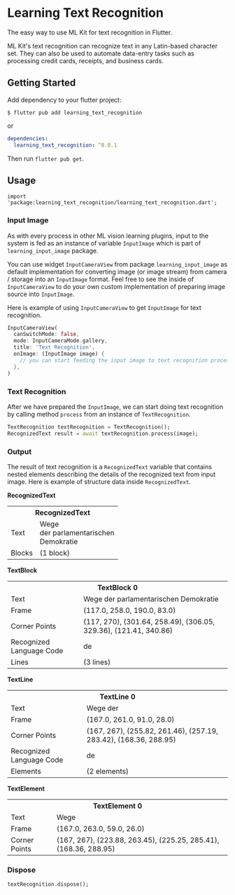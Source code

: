 # Learning Text Recognition

The easy way to use ML Kit for text recognition in Flutter.

ML Kit's text recognition can recognize text in any Latin-based character set. They can also be used to automate data-entry tasks such as processing credit cards, receipts, and business cards.

## Getting Started

Add dependency to your flutter project:

```
$ flutter pub add learning_text_recognition
```

or

```yaml
dependencies:
  learning_text_recognition: ^0.0.1
```

Then run `flutter pub get`.

## Usage

```
import 'package:learning_text_recognition/learning_text_recognition.dart';
```

### Input Image

As with every process in other ML vision learning plugins, input to the system is fed as an instance of variable `InputImage` which is part of `learning_input_image` package. 

You can use widget `InputCameraView` from package `learning_input_image` as default implementation for converting image (or image stream) from camera / storage into an `InputImage` format. Feel free to see the inside of `InputCameraView` to do your own custom implementation of preparing image source into `InputImage`.

Here is example of using `InputCameraView` to get `InputImage` for text recognition.

```dart
InputCameraView(
  canSwitchMode: false,
  mode: InputCameraMode.gallery,
  title: 'Text Recognition',
  onImage: (InputImage image) {
    // you can start feeding the input image to text recognition process
  },
)
```

### Text Recognition

After we have prepared the `InputImage`, we can start doing text recognition by calling method `process` from an instance of `TextRecognition`.

```dart
TextRecognition textRecognition = TextRecognition();
RecognizedText result = await textRecognition.process(image);
```

### Output

The result of text recognition is a `RecognizedText` variable that contains nested elements describing the details of the recognized text from input image. Here is example of structure data inside `RecognizedText`.

**RecognizedText**

<table>
  <tr>
    <th colspan="2">RecognizedText</td>
  </tr>
  <tr>
    <td>Text</td>
    <td>
      Wege<br>
      der parlamentarischen<br>
      Demokratie
    </td>
  </tr>
  <tr>
    <td>Blocks</td>
    <td>(1 block)</td>
  </tr>
</table>

**TextBlock**

<table>
  <tr>
    <th colspan="2">TextBlock 0</td>
  </tr>
  <tr>
    <td>Text</td>
    <td>Wege der parlamentarischen Demokratie</td>
  </tr>
  <tr>
    <td>Frame</td>
    <td>(117.0, 258.0, 190.0, 83.0)</td>
  </tr>
  <tr>
    <td>Corner Points</td>
    <td>(117, 270), (301.64, 258.49), (306.05, 329.36), (121.41, 340.86)</td>
  </tr>
  <tr>
    <td>Recognized Language Code</td>
    <td>de</td>
  </tr>
  <tr>
    <td>Lines</td>
    <td>(3 lines)</td>
  </tr>
</table>

**TextLine**

<table>
  <tr>
    <th colspan="2">TextLine 0</td>
  </tr>
  <tr>
    <td>Text</td>
    <td>Wege der</td>
  </tr>
  <tr>
    <td>Frame</td>
    <td>(167.0, 261.0, 91.0, 28.0)</td>
  </tr>
  <tr>
    <td>Corner Points</td>
    <td>(167, 267), (255.82, 261.46), (257.19, 283.42), (168.36, 288.95)
</td>
  </tr>
  <tr>
    <td>Recognized Language Code</td>
    <td>de</td>
  </tr>
  <tr>
    <td>Elements</td>
    <td>(2 elements)</td>
  </tr>
</table>

**TextElement**

<table>
  <tr>
    <th colspan="2">TextElement 0</td>
  </tr>
  <tr>
    <td>Text</td>
    <td>Wege</td>
  </tr>
  <tr>
    <td>Frame</td>
    <td>(167.0, 263.0, 59.0, 26.0)</td>
  </tr>
  <tr>
    <td>Corner Points</td>
    <td>(167, 267), (223.88, 263.45), (225.25, 285.41), (168.36, 288.95)
</td>
  </tr>
</table>

### Dispose

```dart
textRecognition.dispose();
```